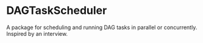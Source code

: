 # DAGTaskScheduler
A package for scheduling and running DAG tasks in parallel or concurrently. Inspired by an interview.
